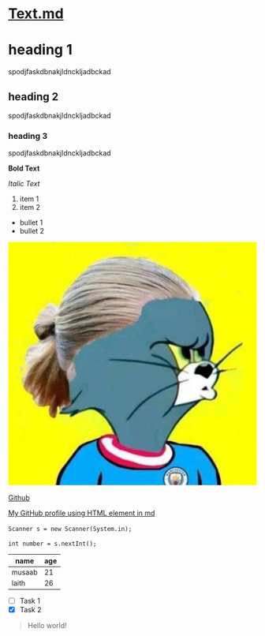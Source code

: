 # <ins> Text.md </ins>

# heading 1

spodjfaskdbnakjldnckljadbckad

## heading 2

spodjfaskdbnakjldnckljadbckad

### heading 3

spodjfaskdbnakjldnckljadbckad

**Bold Text**

_Italic Text_

1. item 1
2. item 2

- bullet 1
- bullet 2

![Haaland Tom](./Haaland.jpg)

[Github](https://github.com/MusaabAlfalahi)

<a href="https://github.com/MusaabAlfalahi">My GitHub profile using HTML element in md</a>

`Scanner s = new Scanner(System.in);`

    int number = s.nextInt();

| name | age |
| --- | --- |
| musaab | 21 |
| laith | 26 |

- [ ] Task 1
- [x] Task 2

> Hello world!
